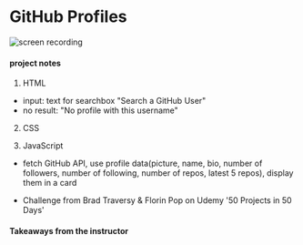 # GitHub Profiles

![screen recording](https://media.giphy.com/media/d1j9jXtviKkexfbGo6/giphy.gif)

#### project notes

1. HTML

- input: text for searchbox "Search a GitHub User"
- no result: "No profile with this username"

2. CSS

3. JavaScript

- fetch GitHub API, use profile data(picture, name, bio, number of followers, number of following, number of repos, latest 5 repos), display them in a card

- Challenge from Brad Traversy & Florin Pop on Udemy '50 Projects in 50 Days'

#### Takeaways from the instructor
